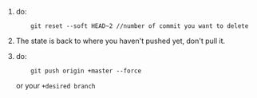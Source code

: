 
1. do:

   ```git
       git reset --soft HEAD~2 //number of commit you want to delete
   ``` 

2. The state is back to where you haven't pushed yet, don't pull it.

3. do:
   ```git
       git push origin +master --force 
   ```
   or your `+desired branch`

